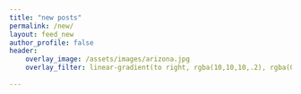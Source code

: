```yaml
---
title: "new posts"
permalink: /new/
layout: feed_new
author_profile: false
header:
    overlay_image: /assets/images/arizona.jpg
    overlay_filter: linear-gradient(to right, rgba(10,10,10,.2), rgba(0, 0, 1,0))
    
---
```

